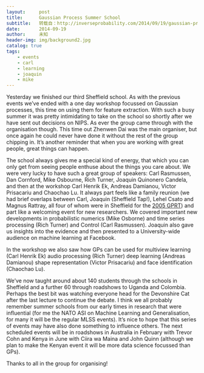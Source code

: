 ```yaml
---
layout:     post
title:      Gaussian Process Summer School
subtitle:   转载自：http://inverseprobability.com/2014/09/19/gaussian-process-summer-school
date:       2014-09-19
author:     未知
header-img: img/background2.jpg
catalog: true
tags:
    - events
    - carl
    - learning
    - joaquin
    - mike
---
```


Yesterday we finished our third Sheffield school. As with the previous events we’ve ended with a one day workshop focussed on Gaussian processes, this time on using them for feature extraction. With such a busy summer it was pretty intimidating to take on the school so shortly after we have sent out decisions on NIPS. As ever the group came through with the organisation though. This time out Zhenwen Dai was the main organiser, but once again he could never have done it without the rest of the group chipping in. It’s another reminder that when you are working with great people, great things can happen.

The school always gives me a special kind of energy, that which you can only get from seeing people enthuse about the things you care about. We were very lucky to have such a great group of speakers: Carl Rasmussen, Dan Cornford, Mike Osbourne, Rich Turner, Joaquin Quinonero Candela, and then at the workshop Carl Henrik Ek, Andreas Damianou, Victor Prisacariu and Chaochao Lu. It always part feels like a family reunion (we had brief overlaps between Carl, Joaquin (Sheffield Tap!), Lehel Csato and Magnus Rattray, all four of whom were in Sheffield for the [2005 GPRT](http://ml.dcs.shef.ac.uk/gprt)) and part like a welcoming event for new researchers. We covered important new developments in probabilistic numerics (Mike Osborne) and time series processing (Rich Turner) and Control (Carl Rasmussen). Joaquin also gave us insights into the evidence and then presented to a University-wide audience on machine learning at Facebook.

In the workshop we also saw how GPs can be used for multiview learning (Carl Henrik Ek) audio processing (Rich Turner) deep learning (Andreas Damianou) shape representation (Victor Prisacariu) and face identification (Chaochao Lu).

We’ve now taught around about 140 students through the schools in Sheffield and a further 60 through roadshows to Uganda and Colombia. Perhaps the best bit was watching everyone head for the Devonshire Cat after the last lecture to continue the debate. I think we all probably remember summer schools from our early times in research that were influential (for me the NATO ASI on Machine Learning and Generalisation, for many it will be the regular MLSS events). It’s nice to hope that this series of events may have also done something to influence others. The next scheduled events will be in roadshows in Australia in February with Trevor Cohn and Kenya in June with Ciira wa Maina and John Quinn (although we plan to make the Kenyan event it will be more data science focussed than GPs).

Thanks to all in the group for organising!
